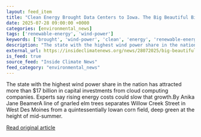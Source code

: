 ```yaml
---
layout: feed_item
title: "Clean Energy Brought Data Centers to Iowa. The Big Beautiful Bill Could Change That"
date: 2025-07-28 09:00:00 +0000
categories: [environmental_news]
tags: ['renewable-energy', 'wind-power']
keywords: ['brought', 'wind-power', 'clean', 'energy', 'renewable-energy']
description: "The state with the highest wind power share in the nation has attracted more than $17 billion in capital investments from cloud computing companies"
external_url: https://insideclimatenews.org/news/28072025/big-beautiful-bill-iowa-data-centers/
is_feed: true
source_feed: "Inside Climate News"
feed_category: "environmental_news"
---
```


The state with the highest wind power share in the nation has attracted more than $17 billion in capital investments from cloud computing companies. Experts say rising energy costs could slow that growth.By Anika Jane BeamerA line of gnarled elm trees separates Willow Creek Street in West Des Moines from a quintessentially Iowan corn field, deep green at the height of mid-summer.

[Read original article](https://insideclimatenews.org/news/28072025/big-beautiful-bill-iowa-data-centers/)

